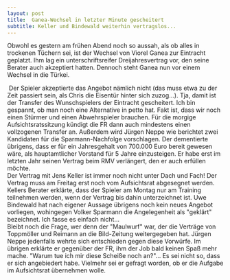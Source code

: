 ```yaml
---
layout: post
title:  Ganea-Wechsel in letzter Minute gescheitert
subtitle: Keller und Bindewald weiterhin vertragslos...
---
```


Obwohl es gestern am frühen Abend noch so aussah, als ob alles in trockenen Tüchern sei, ist der Wechsel von Viorel Ganea zur Eintracht geplatzt. Ihm lag ein unterschriftsreifer Dreijahresvertrag vor, den seine Berater auch akzeptiert hatten. Dennoch steht Ganea nun vor einem Wechsel in die Türkei. 

 Der Spieler akzeptierte das Angebot nämlich nicht (das muss etwa zu der Zeit passiert sein, als Chris die Eisentür hinter sich zuzog...). Tja, damit ist der Transfer des Wunschspielers der Eintracht gescheitert. Ich bin gespannt, ob man noch eine Alternative in petto hat. Fakt ist, dass wir noch einen Stürmer und einen Abwehrspieler brauchen. Für die morgige Aufsichtsratssitzung kündigt die FR dann auch mindestens einen vollzogenen Transfer an. Außerdem wird Jürgen Neppe wie berichtet zwei Kandidaten für die Sparmann\-Nachfolge vorschlagen. Der dementierte übrigens, dass er für ein Jahresgehalt von 700.000 Euro bereit gewesen wäre, als hauptamtlicher Vorstand für 5 Jahre einzusteigen. Er habe erst im letzten Jahr seinen Vertrag beim RMV verlängert, den er auch erfüllen möchte.  
Der Vertrag mit Jens Keller ist immer noch nicht unter Dach und Fach! Der Vertrag muss am Freitag erst noch vom Aufsichtsrat abgesegnet werden. Kellers Berater erklärte, dass der Spieler am Montag nur am Training teilnehmen werden, wenn der Vertrag bis dahin unterzeichnet ist. Uwe Bindewald hat nach eigener Aussage übrigens noch kein neues Angebot vorliegen, wohingegen Volker Sparmann die Angelegenheit als "geklärt" bezeichnet. Ich fasse es einfach nicht...  
Bleibt noch die Frage, wer denn der "Maulwurf" war, der die Verträge von Toppmöller und Reimann an die Bild-Zeitung weitergegeben hat. Jürgen Neppe jedenfalls wehrte sich entschieden gegen diese Vorwürfe. Im übrigen erklärte er gegenüber der FR, ihm der Job bald keinen Spaß mehr mache. "Warum tue ich mir diese Scheiße noch an?"... Es sei nicht so, dass er sich angebiedert habe. Vielmehr sei er gefragt worden, ob er die Aufgabe im Aufsichtsrat übernehmen wolle.

